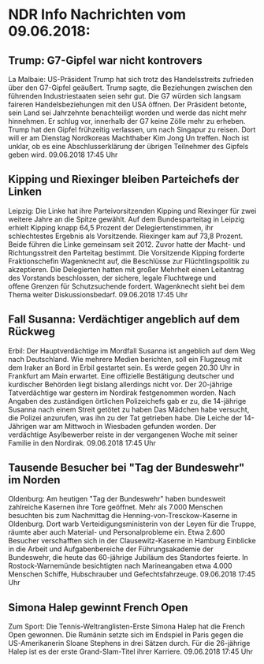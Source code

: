 # NDR Info Nachrichten vom 09.06.2018:


## Trump: G7-Gipfel war nicht kontrovers
La Malbaie: US-Präsident Trump hat sich trotz des Handelsstreits zufrieden über den G7-Gipfel geäußert. Trump sagte, die Beziehungen zwischen den führenden Industriestaaten seien sehr gut. Die G7 würden sich langsam faireren Handelsbeziehungen mit den USA öffnen. Der Präsident betonte, sein Land sei Jahrzehnte benachteiligt worden und werde das nicht mehr hinnehmen. Er schlug vor, innerhalb der G7 keine Zölle mehr zu erheben. Trump hat den Gipfel frühzeitig verlassen, um nach Singapur zu reisen. Dort will er am Dienstag Nordkoreas Machthaber Kim Jong Un treffen. Noch ist unklar, ob es eine Abschlusserklärung der übrigen Teilnehmer des Gipfels geben wird. 09.06.2018 17:45 Uhr 

## Kipping und Riexinger bleiben Parteichefs der Linken
Leipzig: Die Linke hat ihre Parteivorsitzenden Kipping und Riexinger für zwei weitere Jahre an die Spitze gewählt. Auf dem Bundesparteitag in Leipzig erhielt Kipping knapp 64,5 Prozent der Delegiertenstimmen, ihr schlechtestes Ergebnis als Vorsitzende. Riexinger kam auf 73,8 Prozent. Beide führen die Linke gemeinsam seit 2012. Zuvor hatte der Macht- und Richtungsstreit den Parteitag bestimmt. Die Vorsitzende Kipping forderte Fraktionschefin Wagenknecht auf, die Beschlüsse zur Flüchtlingspolitik zu akzeptieren. Die Delegierten hatten mit großer Mehrheit einen Leitantrag des Vorstands beschlossen, der sichere, legale Fluchtwege und offene Grenzen für Schutzsuchende fordert. Wagenknecht sieht bei dem Thema weiter Diskussionsbedarf. 09.06.2018 17:45 Uhr 

## Fall Susanna: Verdächtiger angeblich auf dem Rückweg
Erbil: Der Hauptverdächtige im Mordfall Susanna ist angeblich auf dem Weg nach Deutschland. Wie mehrere Medien berichten, soll ein Flugzeug mit dem Iraker an Bord in Erbil gestartet sein. Es werde gegen 20.30 Uhr in Frankfurt am Main erwartet. Eine offizielle Bestätigung deutscher und kurdischer Behörden liegt bislang allerdings nicht vor. Der 20-jährige Tatverdächtige war gestern im Nordirak festgenommen worden. Nach Angaben des zuständigen örtlichen Polizeichefs gab er zu, die 14-jährige Susanna nach einem Streit getötet zu haben Das Mädchen habe versucht, die Polizei anzurufen, was ihn zu der Tat getrieben habe. Die Leiche der 14-Jährigen war am Mittwoch in Wiesbaden gefunden worden. Der verdächtige Asylbewerber reiste in der vergangenen Woche mit seiner Familie in den Nordirak. 09.06.2018 17:45 Uhr 

## Tausende Besucher bei "Tag der Bundeswehr" im Norden
Oldenburg: Am heutigen "Tag der Bundeswehr" haben bundesweit zahlreiche Kasernen ihre Tore geöffnet. Mehr als 7.000 Menschen besuchten bis zum Nachmittag die Henning-von-Tresckow-Kaserne in Oldenburg. Dort warb Verteidigungsministerin von der Leyen für die Truppe, räumte aber auch Material- und Personalprobleme ein. Etwa 2.600 Besucher verschafften sich in der Clausewitz-Kaserne in Hamburg Einblicke in die Arbeit und Aufgabenbereiche der Führungsakademie der Bundeswehr, die heute das 60-jährige Jubiläum des Standortes feierte. In Rostock-Warnemünde besichtigten nach Marineangaben etwa 4.000 Menschen Schiffe, Hubschrauber und Gefechtsfahrzeuge. 09.06.2018 17:45 Uhr 

## Simona Halep gewinnt French Open
Zum Sport: Die Tennis-Weltranglisten-Erste Simona Halep hat die French Open gewonnen. Die Rumänin setzte sich im Endspiel in Paris gegen die US-Amerikanerin Sloane Stephens in drei Sätzen durch. Für die 26-jährige Halep ist es der erste Grand-Slam-Titel ihrer Karriere. 09.06.2018 17:45 Uhr 
